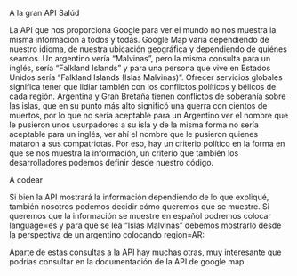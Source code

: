 A la gran API Salúd

La API que nos proporciona Google para ver el mundo no nos muestra la misma información a todos y todas. Google Map varía dependiendo de nuestro idioma, de nuestra ubicación geográfica y dependiendo de quiénes seamos. Un argentino vería “Malvinas”, pero la misma consulta para un inglés, sería “Falkland Islands” y para una persona que vive en Estados Unidos sería “Falkland Islands (Islas Malvinas)”.
Ofrecer servicios globales significa tener que lidiar también con los conflictos políticos y bélicos de cada región. 
Argentina y Gran Bretaña tienen conflictos de soberanía sobre las islas, que en su punto más alto significó una guerra con cientos de muertos, por lo que no sería aceptable para un Argentino ver el nombre que le pusieron unos usurpadores a su isla y de la misma forma no sería aceptable para un inglés, ver ahí el nombre que le pusieron quienes mataron a sus compatriotas. 
Por eso, hay un criterio político en la forma en que se nos muestra la información, un criterio que también los desarrolladores podemos definir desde nuestro código. 

A codear

Si bien la API mostrará la información dependiendo de lo que expliqué, también nosotros podemos decidir cómo queremos que se muestre.
Si queremos que la información se muestre en español podremos colocar language=es y para que se lea “Islas Malvinas” debemos mostrarlo desde la perspectiva de un argentino colocando region=AR: 

<script async src="https://maps.googleapis.com/maps/api/js?key=API_KEY&region=AR&language=es&callback=initMap"> </script>

Aparte de estas consultas a la API hay muchas otras, muy interesante que podrías consultar en la documentación de la API de google map. 
